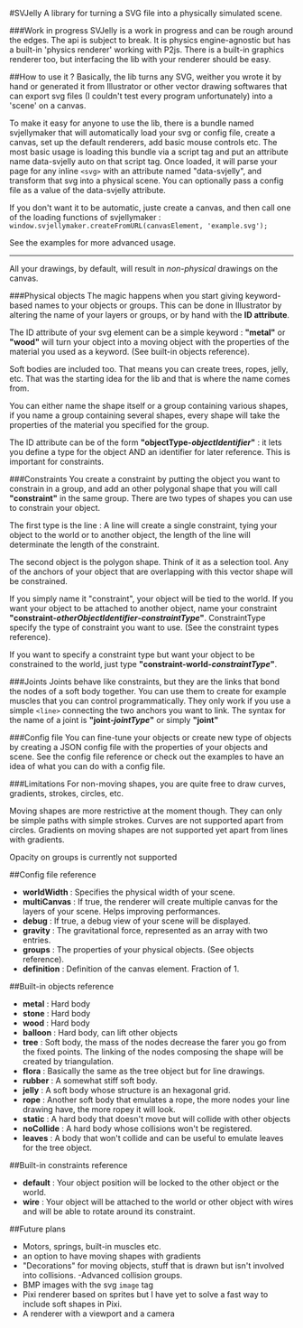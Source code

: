 #SVJelly
A library for turning a SVG file into a physically simulated scene.

###Work in progress
SVJelly is a work in progress and can be rough around the edges. The api is subject to break.
It is physics engine-agnostic but has a built-in 'physics renderer' working with P2js.
There is a built-in graphics renderer too, but interfacing the lib with your renderer should be easy.

##How to use it ?
Basically, the lib turns any SVG, weither you wrote it by hand or generated it from Illustrator or other vector drawing softwares that can export svg files (I couldn't test every program unfortunately) into a 'scene' on a canvas.

To make it easy for anyone to use the lib, there is a bundle named svjellymaker that will automatically load your svg or config file, create a canvas, set up the default renderers, add basic mouse controls etc.
The most basic usage is loading this bundle via a script tag and put an attribute name data-svjelly auto on that script tag. Once loaded, it will parse your page for any inline `<svg>` with an attribute named "data-svjelly", and transform that svg into a physical scene. You can optionally pass a config file as a value of the data-svjelly attribute.

If you don't want it to be automatic, juste create a canvas, and then call one of the loading functions of svjellymaker :
`window.svjellymaker.createFromURL(canvasElement, 'example.svg');`

See the examples for more advanced usage.

******

All your drawings, by default, will result in *non-physical* drawings on the canvas.

###Physical objects
The magic happens when you start giving keyword-based names to your objects or groups. This can be done in Illustrator by altering the name of your layers or groups, or by hand with the **ID attribute**.

The ID attribute of your svg element can be a simple keyword : **"metal"** or **"wood"** will turn your object into a moving object with the properties of the material you used as a keyword. (See built-in objects reference).

Soft bodies are included too. That means you can create trees, ropes, jelly, etc. That was the starting idea for the lib and that is where the name comes from.

You can either name the shape itself or a group containing various shapes, if you name a group containing several shapes, every shape will take the properties of the material you specified for the group.

The ID attribute can be of the form **"objectType-*objectIdentifier*"** : it lets you define a type for the object AND an identifier for later reference. This is important for constraints.

###Constraints
You create a constraint by putting the object you want to constrain in a group, and add an other polygonal shape that you will call **"constraint"** in the same group. There are two types of shapes you can use to constrain your object.

The first type is the line : A line will create a single constraint, tying your object to the world or to another object, the length of the line will determinate the length of the constraint.

The second object is the polygon shape. Think of it as a selection tool. Any of the anchors of your object that are overlapping with this vector shape will be constrained.

If you simply name it "constraint", your object will be tied to the world.
If you want your object to be attached to another object, name your constraint **"constraint-*otherObjectIdentifier*-*constraintType*"**.
ConstraintType specify the type of constraint you want to use. (See the constraint types reference).

If you want to specify a constraint type but want your object to be constrained to the world, just type **"constraint-world-*constraintType*"**.

###Joints
Joints behave like constraints, but they are the links that bond the nodes of a soft body together. You can use them to create for example muscles that you can control programmatically. They only work if you use a simple `<line>` connecting the two anchors you want to link. The syntax for the name of a joint is **"joint-*jointType*"** or simply **"joint"**

###Config file
You can fine-tune your objects or create new type of objects by creating a JSON config file with the properties of your objects and scene. See the config file reference or check out the examples to have an idea of what you can do with a config file.

###Limitations
For non-moving shapes, you are quite free to draw curves, gradients, strokes, circles, etc.

Moving shapes are more restrictive at the moment though.
They can only be simple paths with simple strokes. Curves are not supported apart from circles. Gradients on moving shapes are not supported yet apart from lines with gradients.

Opacity on groups is currently not supported

##Config file reference

- **worldWidth** : Specifies the physical width of your scene.
- **multiCanvas** : If true, the renderer will create multiple canvas for the layers of your scene. Helps improving performances.
- **debug** : If true, a debug view of your scene will be displayed.
- **gravity** : The gravitational force, represented as an array with two entries.
- **groups** : The properties of your physical objects. (See objects reference).
- **definition** : Definition of the canvas element. Fraction of 1.

##Built-in objects reference

- **metal** : Hard body
- **stone** : Hard body
- **wood** : Hard body
- **balloon** : Hard body, can lift other objects
- **tree** : Soft body, the mass of the nodes decrease the farer you go from the fixed points. The linking of the nodes composing the shape will be created by triangulation.
- **flora** : Basically the same as the tree object but for line drawings.
- **rubber** : A somewhat stiff soft body.
- **jelly** : A soft body whose structure is an hexagonal grid.
- **rope** : Another soft body that emulates a rope, the more nodes your line drawing have, the more ropey it will look.
- **static** : A hard body that doesn't move but will collide with other objects
- **noCollide** : A hard body whose collisions won't be registered. 
- **leaves** : A body that won't collide and can be useful to emulate leaves for the tree object.

##Built-in constraints reference
- **default** : Your object position will be locked to the other object or the world.
- **wire** : Your object will be attached to the world or other object with wires and will be able to rotate around its constraint.

##Future plans
- Motors, springs, built-in muscles etc.
- an option to have moving shapes with gradients
- "Decorations" for moving objects, stuff that is drawn but isn't involved into collisions.
-Advanced collision groups.
- BMP images with the svg `image` tag
- Pixi renderer based on sprites but I have yet to solve a fast way to include soft shapes in Pixi.
- A renderer with a viewport and a camera